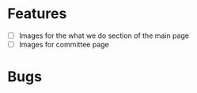 # Features

-   [ ] Images for the what we do section of the main page
-   [ ] Images for committee page

# Bugs
